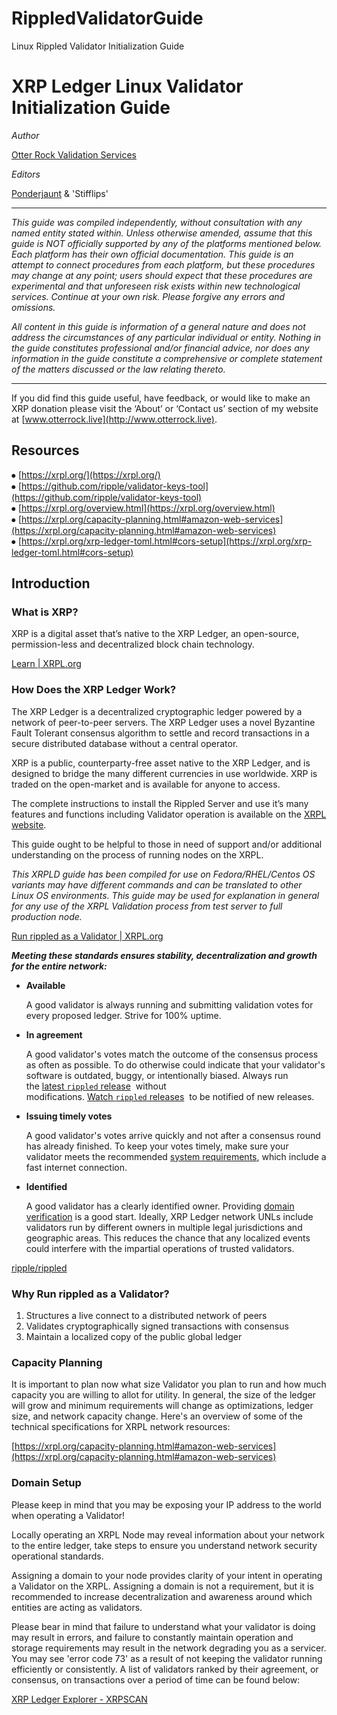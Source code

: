 # RippledValidatorGuide
Linux Rippled Validator Initialization Guide

# XRP Ledger Linux Validator Initialization Guide

*Author*

[Otter Rock Validation Services](https://otterrock.live/)

*Editors*

[Ponderjaunt](https://twitter.com/PonderJaunt) & 'Stifflips'

---

*This guide was compiled independently, without consultation with any named entity stated within. Unless otherwise amended, assume that this guide is NOT officially supported by any of the platforms mentioned below. Each platform has their own official documentation. This guide is an attempt to connect procedures from each platform, but these procedures may change at any point; users should expect that these procedures are experimental and that unforeseen risk exists within new technological services. Continue at your own risk. Please forgive any errors and omissions.*

*All content in this guide is information of a general nature and does not address the
circumstances of any particular individual or entity. Nothing in the guide constitutes professional
and/or financial advice, nor does any information in the guide constitute a comprehensive or
complete statement of the matters discussed or the law relating thereto.*

---

If you did find this guide useful, have feedback, or would like to make an XRP donation please visit the ‘About’ or ‘Contact us’ section of my website at [www.otterrock.live](http://www.otterrock.live). 

## Resources

⦁	[https://xrpl.org/](https://xrpl.org/)  
⦁	[https://github.com/ripple/validator-keys-tool](https://github.com/ripple/validator-keys-tool)  
⦁	[https://xrpl.org/overview.html](https://xrpl.org/overview.html)  
⦁	[https://xrpl.org/capacity-planning.html#amazon-web-services](https://xrpl.org/capacity-planning.html#amazon-web-services)  
⦁	[https://xrpl.org/xrp-ledger-toml.html#cors-setup](https://xrpl.org/xrp-ledger-toml.html#cors-setup)  

## Introduction

### What is XRP?

XRP is a digital asset that’s native to the XRP Ledger, an open-source, permission-less and decentralized block chain technology.

[Learn | XRPL.org](https://xrpl.org/overview.html)

### How Does the XRP Ledger Work?

The XRP Ledger is a decentralized cryptographic ledger powered by a network of peer-to-peer servers. The XRP Ledger uses a novel Byzantine Fault Tolerant consensus algorithm to settle and record transactions in a secure distributed database without a central operator.

XRP is a public, counterparty-free asset native to the XRP Ledger, and is designed to bridge the many different currencies in use worldwide. XRP is traded on the open-market and is available for anyone to access.

The complete instructions to install the Rippled Server and use it’s many features and functions including Validator operation is available on the [XRPL website](https://xrpl.org/run-rippled-as-a-validator.html).

This guide ought to be helpful to those in need of support and/or additional understanding on the process of running nodes on the XRPL.

*This XRPLD guide has been compiled for use on Fedora/RHEL/Centos OS variants may have different commands and can be translated to other Linux OS environments. This guide may be used for explanation in general for any use of the XRPL Validation process from test server to full production node.*

[Run rippled as a Validator | XRPL.org](https://xrpl.org/run-rippled-as-a-validator.html)

***Meeting these standards ensures stability, decentralization and growth for the entire network:***

- **Available**

    A good validator is always running and submitting validation votes for every proposed ledger. Strive for 100% uptime.

- **In agreement**

    A good validator's votes match the outcome of the consensus process as often as possible. To do otherwise could indicate that your validator's software is outdated, buggy, or intentionally biased. Always run the [latest `rippled` release](https://github.com/ripple/rippled/tree/master)  without modifications. [Watch `rippled` releases](https://github.com/ripple/rippled/releases)  to be notified of new releases.

- **Issuing timely votes**

    A good validator's votes arrive quickly and not after a consensus round has already finished. To keep your votes timely, make sure your validator meets the recommended [system requirements](https://xrpl.org/system-requirements.html), which include a fast internet connection.

- **Identified**

    A good validator has a clearly identified owner. Providing [domain verification](https://xrpl.org/run-rippled-as-a-validator.html#6-provide-domain-verification) is a good start. Ideally, XRP Ledger network UNLs include validators run by different owners in multiple legal jurisdictions and geographic areas. This reduces the chance that any localized events could interfere with the impartial operations of trusted validators.

[ripple/rippled](https://github.com/ripple/rippled)

### Why Run rippled as a Validator?

1. Structures a live connect to a distributed network of peers
2. Validates cryptographically signed transactions with consensus
3. Maintain a localized copy of the public global ledger

### Capacity Planning

It is important to plan now what size Validator you plan to run and how much capacity you are willing to allot for utility. In general, the size of the ledger will grow and minimum requirements will change as optimizations, ledger size, and network capacity change. Here's an overview of some of the technical specifications for XRPL network resources:

[https://xrpl.org/capacity-planning.html#amazon-web-services](https://xrpl.org/capacity-planning.html#amazon-web-services)

### Domain Setup

Please keep in mind that you may be exposing your IP address to the world when operating a Validator!

Locally operating an XRPL Node may reveal information about your network to the entire ledger, take steps to ensure you understand network security operational standards.

Assigning a domain to your node provides clarity of your intent in operating a Validator on the XRPL. Assigning a domain is not a requirement, but it is recommended to increase decentralization and awareness around which entities are acting as validators.

Please bear in mind that failure to understand what your validator is doing may result in errors, and failure to constantly maintain operation and storage requirements may result in the network degrading you as a servicer. You may see 'error code 73' as a result of not keeping the validator running efficiently or consistently. A list of validators ranked by their agreement, or consensus, on transactions over a period of time can be found below:

[XRP Ledger Explorer - XRPSCAN](https://xrpscan.com/validators)
